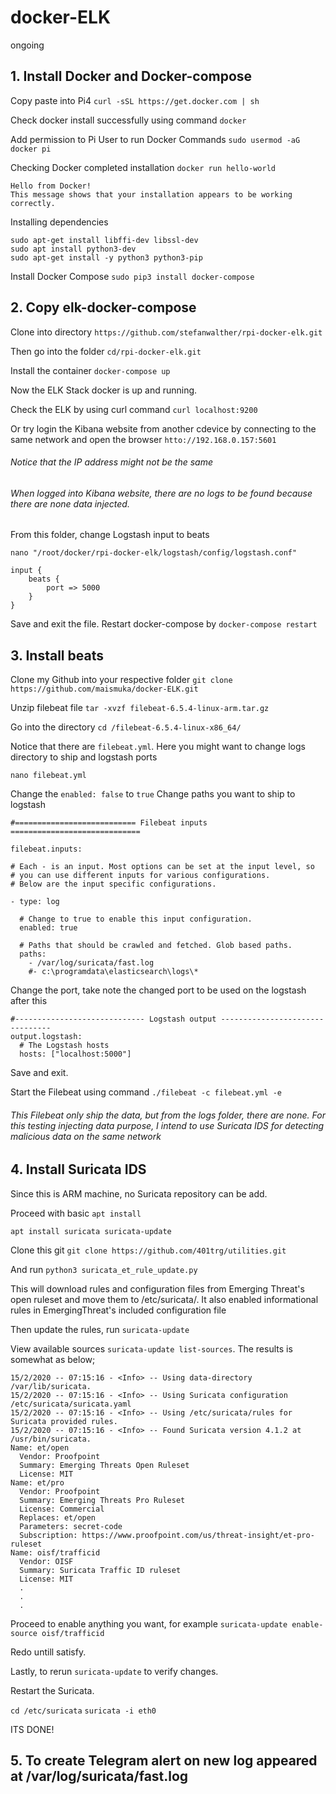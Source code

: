 # docker-ELK
ongoing

## 1. Install Docker and Docker-compose

Copy paste into Pi4 `curl -sSL https://get.docker.com | sh`

Check docker install successfully using command `docker`

Add permission to Pi User to run Docker Commands `sudo usermod -aG docker pi`

Checking Docker completed installation `docker run hello-world`

```
Hello from Docker!
This message shows that your installation appears to be working correctly.
```

Installing dependencies 
```
sudo apt-get install libffi-dev libssl-dev
sudo apt install python3-dev
sudo apt-get install -y python3 python3-pip
```

Install Docker Compose `sudo pip3 install docker-compose`


## 2. Copy elk-docker-compose

Clone into directory `https://github.com/stefanwalther/rpi-docker-elk.git`

Then go into the folder `cd/rpi-docker-elk.git`

Install the container `docker-compose up`

Now the ELK Stack docker is up and running.

Check the ELK by using curl command `curl localhost:9200`

Or try login the Kibana website from another cdevice by connecting to the same network and open the browser `htto://192.168.0.157:5601`

###### Notice that the IP address might not be the same 

###### When logged into Kibana website, there are no logs to be found because there are none data injected.

From this folder, change Logstash input to beats

`nano "/root/docker/rpi-docker-elk/logstash/config/logstash.conf"`

```
input {
	beats {
		port => 5000
	}
}
```

Save and exit the file. Restart docker-compose by `docker-compose restart`

## 3. Install beats

Clone my Github into your respective folder `git clone https://github.com/maismuka/docker-ELK.git`

Unzip filebeat file `tar -xvzf filebeat-6.5.4-linux-arm.tar.gz`

Go into the directory `cd /filebeat-6.5.4-linux-x86_64/`

Notice that there are `filebeat.yml`. Here you might want to change logs directory to ship and logstash ports

`nano filebeat.yml`

Change the `enabled: false` to `true`
Change paths you want to ship to logstash

```
#=========================== Filebeat inputs =============================

filebeat.inputs:

# Each - is an input. Most options can be set at the input level, so
# you can use different inputs for various configurations.
# Below are the input specific configurations.

- type: log

  # Change to true to enable this input configuration.
  enabled: true

  # Paths that should be crawled and fetched. Glob based paths.
  paths:
    - /var/log/suricata/fast.log
    #- c:\programdata\elasticsearch\logs\*
```

Change the port, take note the changed port to be used on the logstash after this

```
#----------------------------- Logstash output --------------------------------
output.logstash:
  # The Logstash hosts
  hosts: ["localhost:5000"]
```

Save and exit.

Start the Filebeat using command `./filebeat -c filebeat.yml -e`

###### This Filebeat only ship the data, but from the logs folder, there are none. For this testing injecting data purpose, I intend to use Suricata IDS for detecting malicious data on the same network

## 4. Install Suricata IDS

Since this is ARM machine, no Suricata repository can be add.

Proceed with basic `apt install`

`apt install suricata suricata-update`

Clone this git `git clone https://github.com/401trg/utilities.git`

And run `python3 suricata_et_rule_update.py`

This will download rules and configuration files from Emerging Threat's open ruleset and move them to /etc/suricata/. It also enabled informational rules in EmergingThreat's included configuration file

Then update the rules, run `suricata-update`

View available sources `suricata-update list-sources`. The results is somewhat as below;

```
15/2/2020 -- 07:15:16 - <Info> -- Using data-directory /var/lib/suricata.
15/2/2020 -- 07:15:16 - <Info> -- Using Suricata configuration /etc/suricata/suricata.yaml
15/2/2020 -- 07:15:16 - <Info> -- Using /etc/suricata/rules for Suricata provided rules.
15/2/2020 -- 07:15:16 - <Info> -- Found Suricata version 4.1.2 at /usr/bin/suricata.
Name: et/open
  Vendor: Proofpoint
  Summary: Emerging Threats Open Ruleset
  License: MIT
Name: et/pro
  Vendor: Proofpoint
  Summary: Emerging Threats Pro Ruleset
  License: Commercial
  Replaces: et/open
  Parameters: secret-code
  Subscription: https://www.proofpoint.com/us/threat-insight/et-pro-ruleset
Name: oisf/trafficid
  Vendor: OISF
  Summary: Suricata Traffic ID ruleset
  License: MIT
  .
  .
  .
```

Proceed to enable anything you want, for example `suricata-update enable-source oisf/trafficid`

Redo untill satisfy.

Lastly, to rerun `suricata-update` to verify changes.

Restart the Suricata.

`cd /etc/suricata`
`suricata -i eth0`

ITS DONE!

## 5. To create Telegram alert on new log appeared at /var/log/suricata/fast.log






